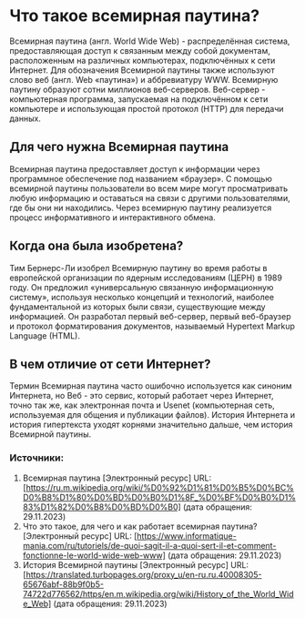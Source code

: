 # Что такое всемирная паутина?

Всемирная паутина (англ. World Wide Web) - распределённая система, предоставляющая доступ к связанным между собой документам, расположенным на различных компьютерах, подключённых к сети Интернет. Для обозначения Всемирной паутины также используют слово веб (англ. Web «паутина») и аббревиатуру WWW.
Всемирную паутину образуют сотни миллионов веб-серверов. Веб-сервер - компьютерная программа, запускаемая на подключённом к сети компьютере и использующая простой протокол (HTTP) для передачи данных. 
## Для чего нужна Всемирная паутина

Всемирная паутина  предоставляет доступ к информации через программное обеспечение под названием «браузер». С помощью всемирной паутины пользователи во всем мире могут просматривать любую информацию и оставаться на связи с другими пользователями, где бы они ни находились. Через всемирную паутину реализуется процесс информативного и интерактивного обмена. 
## Когда она была изобретена?

Тим Бернерс-Ли изобрел Всемирную паутину во время работы в европейской организации по ядерным исследованиям (ЦЕРН) в 1989 году. Он предложил «универсальную связанную информационную систему», используя несколько концепций и технологий, наиболее фундаментальной из которых были связи, существующие между информацией. Он разработал первый веб-сервер, первый веб-браузер и протокол форматирования документов, называемый Hypertext Markup Language (HTML).
## В чем отличие от сети Интернет?

Термин Всемирная паутина часто ошибочно используется как синоним Интернета, но Веб - это сервис, который работает через Интернет, точно так же, как электронная почта и Usenet (компьютерная сеть, используемая для общения и публикации файлов). История Интернета и история гипертекста уходят корнями значительно дальше, чем история Всемирной паутины.
### Источники:

 1. Всемирная паутина [Электронный ресурс] URL:
[https://ru.m.wikipedia.org/wiki/%D0%92%D1%81%D0%B5%D0%BC%D0%B8%D1%80%D0%BD%D0%B0%D1%8F_%D0%BF%D0%B0%D1%83%D1%82%D0%B8%D0%BD%D0%B0] (дата обращения: 29.11.2023) 
 2. Что это такое, для чего и как работает всемирная паутина? [Электронный ресурс] URL:
[https://www.informatique-mania.com/ru/tutoriels/de-quoi-sagit-il-a-quoi-sert-il-et-comment-fonctionne-le-world-wide-web-www] (дата обращения: 29.11.2023) 
3. История Всемирной паутины [Электронный ресурс] URL: [https://translated.turbopages.org/proxy_u/en-ru.ru.40008305-65676abf-88b9f0b5-74722d776562/https/en.m.wikipedia.org/wiki/History_of_the_World_Wide_Web] (дата обращения: 29.11.2023) 